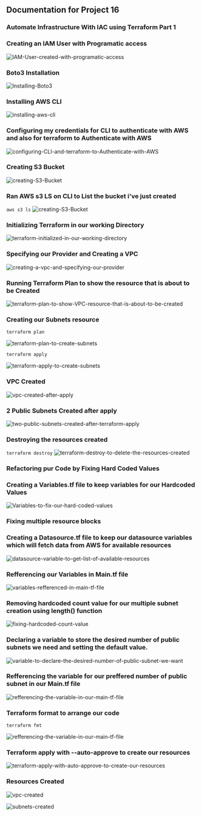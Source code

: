 ## **Documentation for Project 16**

### Automate Infrastructure With IAC using Terraform Part 1

### Creating an IAM User with Programatic access

![IAM-User-created-with-programatic-access](./Images/IAM-User-created-with-programatic-access.png)

### Boto3 Installation

![Installing-Boto3](./Images/boto3-installation.png)

### Installing AWS CLI

![installing-aws-cli](./Images/installing-aws-cli.png)

### Configuring my credentials for CLI to authenticate with AWS and also for terraform to Authenticate with AWS

![configuring-CLI-and-terraform-to-Authenticate-with-AWS](./Images/configuring-CLI-and-terraform-to-Authenticate-with-AWS.png)

### Creating S3 Bucket

![creating-S3-Bucket](./Images/creating-S3-Bucket.png)

### Ran AWS s3 LS on CLI to List the bucket i've just created

`aws s3 ls`
![creating-S3-Bucket](./Images/Aws-s3-bucket-List-CLI.png)

### Initializing Terraform in our working Directory

![terraform-initialized-in-our-working-directory](./Images/terraform-initialized-in-our-working-directory.png)

### Specifying our Provider and Creating a VPC

![creating-a-vpc-and-specifying-our-provider](./Images/creating-a-vpc-and-specifying-our-provider.png)

### Running Terraform Plan to show the resource that is about to be Created

![terraform-plan-to-show-VPC-resource-that-is-about-to-be-created](./Images/terraform-plan-to-show-VPC-resource-that-is-about-to-be-created.png)

### Creating our Subnets resource
`terraform plan`

![terraform-plan-to-create-subnets](./Images/terraform-plan-to-create-subnets.png)

`terraform apply`

![terraform-apply-to-create-subnets](./Images/terraform-apply-to-create-subnets.png)

### VPC Created
![vpc-created-after-apply](./Images/vpc-created-after-apply.png)

### 2 Public Subnets Created after apply
![two-public-subnets-created-after-terraform-apply](./Images/two-public-subnets-created-after-terraform-apply.png)

### Destroying the resources created
`terraform destroy`
![terraform-destroy-to-delete-the-resources-created](./Images/terraform-destroy-to-delete-the-resources-created.png)

### Refactoring pur Code by Fixing Hard Coded Values

### Creating a Variables.tf file to keep variables for our Hardcoded Values
![Variables-to-fix-our-hard-coded-values](./Images/Variables-to-fix-our-hard-coded-values.png)

### Fixing multiple resource blocks

### Creating a Datasource.tf file to keep our datasource variables which will fetch data from AWS for available resources

![datasource-variable-to-get-list-of-available-resources](./Images/datasource-variable-to-get-list-of-available-resources.png)

### Refferencing our Variables in Main.tf file

![variables-refferenced-in-main-tf-file](./Images/variables-refferenced-in-main-tf-file.png)

### Removing hardcoded count value for our multiple subnet creation using length() function

![fixing-hardcoded-count-value](./Images/fixing-hardcoded-count-value.png)

### Declaring a variable to store the desired number of public subnets we need and setting the default value.

![variable-to-declare-the-desired-number-of-public-subnet-we-want](./Images/variable-to-declare-the-desired-number-of-public-subnet-we-want.png)

### Refferencing the variable for our preffered number of public subnet in our Main.tf file

![refferencing-the-variable-in-our-main-tf-file](./Images/refferencing-the-variable-in-our-main-tf-file.png)

### Terraform format to arrange our code
`terraform fmt`

![refferencing-the-variable-in-our-main-tf-file](./Images/terraform-fmt-to-arrange-our-code-for-us.png)

### Terraform apply with --auto-approve to create our resources

![terraform-apply-with-auto-approve-to-create-our-resources](./Images/terraform-apply-with-auto-approve-to-create-our-resources.png)

### Resources Created

![vpc-created](./Images/vpc-created.png)

![subnets-created](./Images/subnets-created.png)